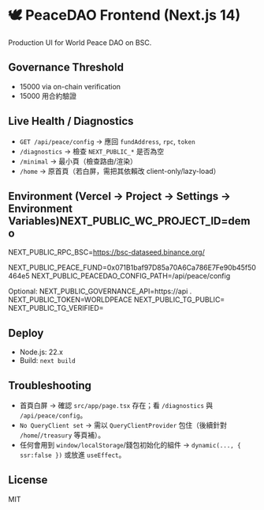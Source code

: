 # 🕊️ PeaceDAO Frontend (Next.js 14)
Production UI for World Peace DAO on BSC.

## Governance Threshold
- 15000 via on-chain verification
- 15000 用合約驗證

## Live Health / Diagnostics
- `GET /api/peace/config` → 應回 `fundAddress`, `rpc`, `token`
- `/diagnostics` → 檢查 `NEXT_PUBLIC_*` 是否為空
- `/minimal` → 最小頁（檢查路由/渲染）
- `/home` → 原首頁（若白屏，需把其依賴改 client-only/lazy-load）

## Environment (Vercel → Project → Settings → Environment Variables)NEXT_PUBLIC_WC_PROJECT_ID=demo
NEXT_PUBLIC_RPC_BSC=https://bsc-dataseed.binance.org/

NEXT_PUBLIC_PEACE_FUND=0x071B1baf97D85a70A6Ca786E7Fe90b45f50464e5
NEXT_PUBLIC_PEACEDAO_CONFIG_PATH=/api/peace/config

Optional:
NEXT_PUBLIC_GOVERNANCE_API=https://api
.<your-domain>
NEXT_PUBLIC_TOKEN=WORLDPEACE
NEXT_PUBLIC_TG_PUBLIC=
NEXT_PUBLIC_TG_VERIFIED=
## Deploy
- Node.js: 22.x
- Build: `next build`

## Troubleshooting
- 首頁白屏 → 確認 `src/app/page.tsx` 存在；看 `/diagnostics` 與 `/api/peace/config`。
- `No QueryClient set` → 需以 `QueryClientProvider` 包住（後續針對 `/home`/`/treasury` 等頁補）。
- 任何會用到 `window/localStorage`/錢包初始化的組件 → `dynamic(..., { ssr:false })` 或放進 `useEffect`。

## License
MIT

